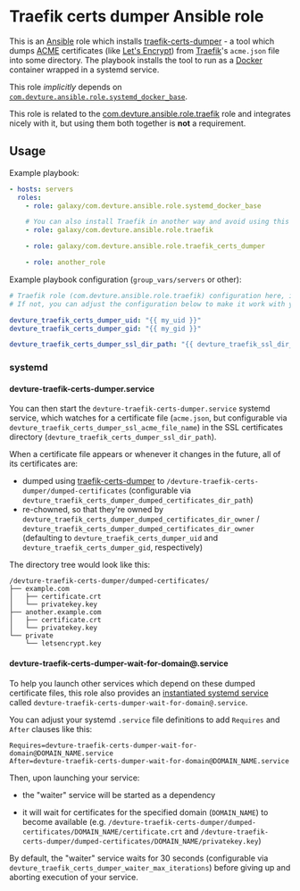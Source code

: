 # Traefik certs dumper Ansible role

This is an [Ansible](https://www.ansible.com/) role which installs [traefik-certs-dumper](https://github.com/ldez/traefik-certs-dumper) - a tool which dumps [ACME](https://en.wikipedia.org/wiki/Automatic_Certificate_Management_Environment) certificates (like [Let's Encrypt](https://letsencrypt.org/)) from [Traefik](https://traefik.io/)'s `acme.json` file into some directory. The playbook installs the tool to run as a [Docker](https://www.docker.com/) container wrapped in a systemd service.

This role *implicitly* depends on [`com.devture.ansible.role.systemd_docker_base`](https://github.com/devture/com.devture.ansible.role.systemd_docker_base).

This role is related to the [com.devture.ansible.role.traefik](https://github.com/devture/com.devture.ansible.role.traefik) role and integrates nicely with it, but using them both together is **not** a requirement.

## Usage

Example playbook:

```yaml
- hosts: servers
  roles:
    - role: galaxy/com.devture.ansible.role.systemd_docker_base

    # You can also install Traefik in another way and avoid using this role.
    - role: galaxy/com.devture.ansible.role.traefik

    - role: galaxy/com.devture.ansible.role.traefik_certs_dumper

    - role: another_role
```

Example playbook configuration (`group_vars/servers` or other):

```yaml
# Traefik role (com.devture.ansible.role.traefik) configuration here, if you're using it.
# If not, you can adjust the configuration below to make it work with your own Traefik server.

devture_traefik_certs_dumper_uid: "{{ my_uid }}"
devture_traefik_certs_dumper_gid: "{{ my_gid }}"

devture_traefik_certs_dumper_ssl_dir_path: "{{ devture_traefik_ssl_dir_path }}"
```

### systemd

#### devture-traefik-certs-dumper.service

You can then start the `devture-traefik-certs-dumper.service` systemd service, which watches for a certificate file (`acme.json`, but configurable via `devture_traefik_certs_dumper_ssl_acme_file_name`) in the SSL certificates directory (`devture_traefik_certs_dumper_ssl_dir_path`).

When a certificate file appears or whenever it changes in the future, all of its certificates are:

- dumped using [traefik-certs-dumper](https://github.com/ldez/traefik-certs-dumper) to `/devture-traefik-certs-dumper/dumped-certificates` (configurable via `devture_traefik_certs_dumper_dumped_certificates_dir_path`)
- re-chowned, so that they're owned by `devture_traefik_certs_dumper_dumped_certificates_dir_owner` / `devture_traefik_certs_dumper_dumped_certificates_dir_owner` (defaulting to `devture_traefik_certs_dumper_uid` and `devture_traefik_certs_dumper_gid`, respectively)

The directory tree would look like this:

```
/devture-traefik-certs-dumper/dumped-certificates/
├── example.com
│   ├── certificate.crt
│   └── privatekey.key
├── another.example.com
│   ├── certificate.crt
│   └── privatekey.key
└── private
    └── letsencrypt.key
```

#### devture-traefik-certs-dumper-wait-for-domain@.service

To help you launch other services which depend on these dumped certificate files, this role also provides an [instantiated systemd service](https://www.freedesktop.org/software/systemd/man/systemd.service.html#Service%20Templates) called `devture-traefik-certs-dumper-wait-for-domain@.service`.

You can adjust your systemd `.service` file definitions to add `Requires` and `After` clauses like this:

```
Requires=devture-traefik-certs-dumper-wait-for-domain@DOMAIN_NAME.service
After=devture-traefik-certs-dumper-wait-for-domain@DOMAIN_NAME.service
```

Then, upon launching your service:

- the "waiter" service will be started as a dependency

- it will wait for certificates for the specified domain (`DOMAIN_NAME`) to become available (e.g. `/devture-traefik-certs-dumper/dumped-certificates/DOMAIN_NAME/certificate.crt` and `/devture-traefik-certs-dumper/dumped-certificates/DOMAIN_NAME/privatekey.key`)

By default, the "waiter" service waits for 30 seconds (configurable via `devture_traefik_certs_dumper_waiter_max_iterations`) before giving up and aborting execution of your service.
